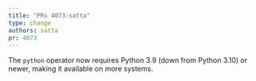 ```yaml
---
title: "PRs 4073-satta"
type: change
authors: satta
pr: 4073
---
```


The `python` operator now requires Python 3.9 (down from Python 3.10) or newer,
making it available on more systems.
